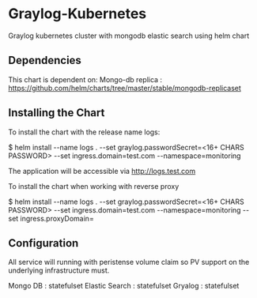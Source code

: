 # Graylog-Kubernetes
Graylog kubernetes cluster with mongodb elastic search using helm chart


## Dependencies
This chart is dependent on:
Mongo-db replica : https://github.com/helm/charts/tree/master/stable/mongodb-replicaset

## Installing the Chart

To install the chart with the release name logs:

$ helm install --name logs .  --set graylog.passwordSecret=<16+ CHARS PASSWORD> --set ingress.domain=test.com --namespace=monitoring

The application will be accessible via http://logs.test.com

To install the chart when working with reverse proxy

$ helm install --name logs .  --set graylog.passwordSecret=<16+ CHARS PASSWORD> --set ingress.domain=test.com --namespace=monitoring --set ingress.proxyDomain=<EXTERNAL DOMAIN>

## Configuration

All service will running with peristense volume claim so PV support on the underlying infrastructure must.

Mongo DB : statefulset
Elastic Search : statefulset
Gryalog : statefulset
   
